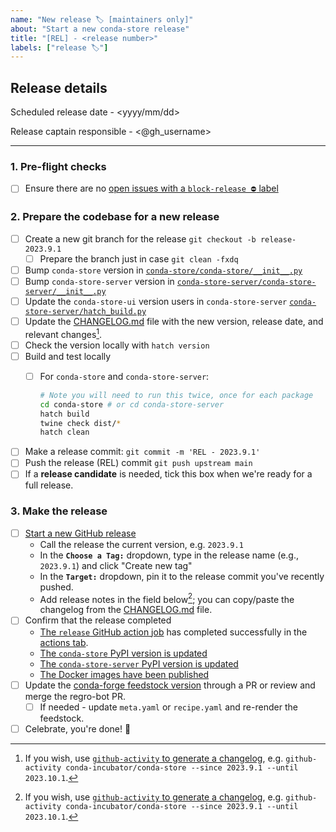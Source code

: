 ```yaml
---
name: "New release 🏷 [maintainers only]"
about: "Start a new conda-store release"
title: "[REL] - <release number>"
labels: ["release 🏷"]
---
```


<!-- These steps should be taken to create a new release!
**Double-check for quality control** -->

## Release details

Scheduled release date - <yyyy/mm/dd>

Release captain responsible - <@gh_username>

---

### 1. Pre-flight checks

- [ ] Ensure there are no [open issues with a `block-release ⛔️` label](https://github.com/conda-incubator/conda-store/issues?q=is%3Aopen+label%3A%22block-release+%E2%9B%94%EF%B8%8F%22+sort%3Aupdated-desc)

### 2. Prepare the codebase for a new release

- [ ] Create a new git branch for the release `git checkout -b release-2023.9.1`
  - [ ] Prepare the branch just in case `git clean -fxdq`
- [ ] Bump `conda-store` version in [`conda-store/conda-store/__init__.py`](https://github.com/conda-incubator/conda-store/blob/main/conda-store/conda_store/__init__.py)
- [ ] Bump `conda-store-server` version in [`conda-store-server/conda-store-server/__init__.py`](https://github.com/conda-incubator/conda-store/blob/main/conda-store/conda_store/__init__.py)
- [ ] Update the `conda-store-ui` version users in `conda-store-server` [`conda-store-server/hatch_build.py`](https://github.com/conda-incubator/conda-store/blob/main/conda-store-server/hatch_build.py)
- [ ] Update the [CHANGELOG.md](./CHANGELOG.md) file with the new version, release date, and relevant changes[^github-activity].
- [ ] Check the version locally with `hatch version`
- [ ] Build and test locally
  - [ ] For `conda-store` and `conda-store-server`:

    ```bash
    # Note you will need to run this twice, once for each package
    cd conda-store # or cd conda-store-server
    hatch build
    twine check dist/*
    hatch clean
    ```

- [ ] Make a release commit: ``git commit -m 'REL - 2023.9.1'``
- [ ] Push the release (REL) commit ``git push upstream main``
- [ ] If a **release candidate** is needed, tick this box when we're ready for a full release.

### 3. Make the release

- [ ] [Start a new GitHub release](https://github.com/conda-incubator/conda-store/releases/new)
  - Call the release the current version, e.g. `2023.9.1`
  - In the **`Choose a Tag:`** dropdown, type in the release name (e.g., `2023.9.1`) and click "Create new tag"
  - In the **`Target:`** dropdown, pin it to the release commit you've recently pushed.
  - Add release notes in the field below[^github-activity]; you can copy/paste the changelog from the [CHANGELOG.md](./CHANGELOG.md) file.
- [ ] Confirm that the release completed
  - [The `release` GitHub action job](https://github.com/conda-incubator/conda-store/blob/main/.github/workflows/release.yaml) has completed successfully in the [actions tab](https://github.com/pydata/pydata-sphinx-theme/actions).
  - [The `conda-store` PyPI version is updated](https://pypi.org/project/conda-store/)
  - [The `conda-store-server` PyPI version is updated](https://pypi.org/project/conda-store-server/)
  - [The Docker images have been published](https://github.com/conda-incubator/conda-store/blob/main/.github/workflows/build_docker_image.yaml)
- [ ] Update the [conda-forge feedstock version](https://github.com/conda-forge/conda-store-feedstock) through a PR or review and merge the regro-bot PR.
  - [ ] If needed - update `meta.yaml` or `recipe.yaml` and re-render the feedstock.
- [ ] Celebrate, you're done! 🎉

[^github-activity]: If you wish, use [`github-activity` to generate a changelog](https://github.com/choldgraf/github-activity), e.g. `github-activity conda-incubator/conda-store --since 2023.9.1 --until 2023.10.1`.
